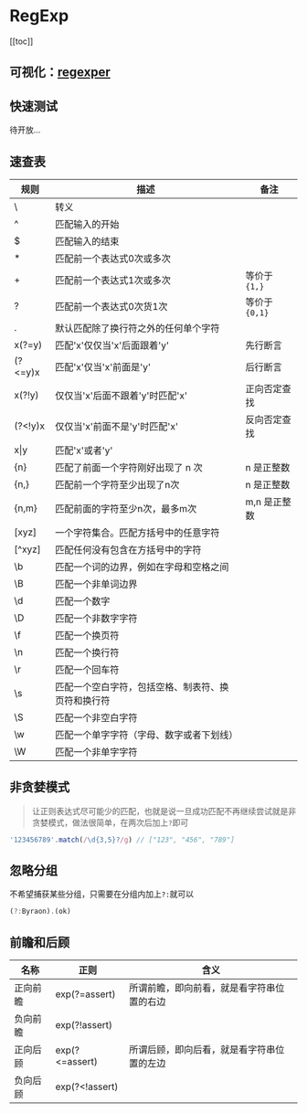 # RegExp

[[toc]]

## 可视化：[regexper](https://regexper.com)

## 快速测试

待开放...

## 速查表

| 规则    | 描述                                               | 备注           |
|---------|----------------------------------------------------|----------------|
| \       | 转义                                               |                |
| ^       | 匹配输入的开始                                     |                |
| $       | 匹配输入的结束                                     |                |
| *       | 匹配前一个表达式0次或多次                          |                |
| +       | 匹配前一个表达式1次或多次                          | 等价于 `{1,}`  |
| ?       | 匹配前一个表达式0次货1次                           | 等价于 `{0,1}` |
| .       | 默认匹配除了换行符之外的任何单个字符               |                |
| x(?=y)  | 匹配'x'仅仅当'x'后面跟着'y'                        | 先行断言       |
| (?<=y)x | 匹配'x'仅当'x'前面是'y'                            | 后行断言       |
| x(?!y)  | 仅仅当'x'后面不跟着'y'时匹配'x'                    | 正向否定查找   |
| (?<!y)x | 仅仅当'x'前面不是'y'时匹配'x'                      | 反向否定查找   |
| x\|y    | 匹配'x'或者'y'                                                  |
| \{n\}   | 匹配了前面一个字符刚好出现了 n 次                  | n 是正整数     |
| \{n,\}  | 匹配前一个字符至少出现了n次                        | n 是正整数     |
| \{n,m\} | 匹配前面的字符至少n次，最多m次                     | m,n 是正整数   |
| [xyz]   | 一个字符集合。匹配方括号中的任意字符               |                |
| [^xyz]  | 匹配任何没有包含在方括号中的字符                   |                |
| \b      | 匹配一个词的边界，例如在字母和空格之间             |                |
| \B      | 匹配一个非单词边界                                 |                |
| \d      | 匹配一个数字                                       |                |
| \D      | 匹配一个非数字字符                                 |                |
| \f      | 匹配一个换页符                                     |                |
| \n      | 匹配一个换行符                                     |                |
| \r      | 匹配一个回车符                                     |                |
| \s      | 匹配一个空白字符，包括空格、制表符、换页符和换行符 |                |
| \S      | 匹配一个非空白字符                                 |                |
| \w      | 匹配一个单字字符（字母、数字或者下划线）           |                |
| \W      | 匹配一个非单字字符                                 |                |

## 非贪婪模式

> 让正则表达式尽可能少的匹配，也就是说一旦成功匹配不再继续尝试就是非贪婪模式，做法很简单，在两次后加上`?`即可

```js
'123456789'.match(/\d{3,5}?/g) // ["123", "456", "789"]
```

## 忽略分组

不希望捕获某些分组，只需要在分组内加上`?:`就可以

```js
(?:Byraon).(ok)
```

## 前瞻和后顾

| 名称     | 正则           | 含义                                       |
|----------|----------------|--------------------------------------------|
| 正向前瞻 | exp(?=assert)  | 所谓前瞻，即向前看，就是看字符串位置的右边 |
| 负向前瞻 | exp(?!assert)  |                                            |
| 正向后顾 | exp(?<=assert) | 所谓后顾，即向后看，就是看字符串位置的左边 |
| 负向后顾 | exp(?<!assert) |                                            |
